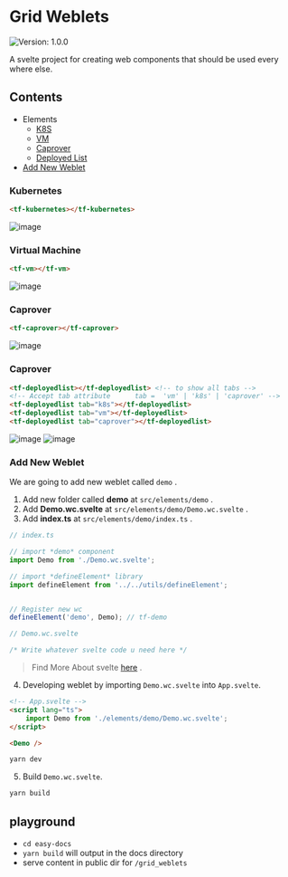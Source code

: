 # Grid Weblets
![Version: 1.0.0](https://img.shields.io/badge/Version-1.0.0-informational?style=flat-square)

A svelte project for creating web components that should be used every where else.

## Contents
- Elements
    - [K8S](#kubernetes)
    - [VM](#virtual-machine)
    - [Caprover](#caprover)
    - [Deployed List](#deployed-list)
- [Add New Weblet](#add-new-weblet)


### Kubernetes
```html
<tf-kubernetes></tf-kubernetes>
```
![image](https://user-images.githubusercontent.com/31689104/140759704-983816c3-2a01-4da8-90bb-fee3f9928f7e.png)

### Virtual Machine
```html
<tf-vm></tf-vm>
```
![image](https://user-images.githubusercontent.com/31689104/140759788-c9403c04-2d83-493f-9124-2af191b82a4a.png)

### Caprover
```html
<tf-caprover></tf-caprover>
```
![image](https://user-images.githubusercontent.com/31689104/140759852-e056e5bb-bcc7-4096-9b7c-7110afc05284.png)

### Caprover
```html
<tf-deployedlist></tf-deployedlist> <!-- to show all tabs -->
<!-- Accept tab attribute      tab =  'vm' | 'k8s' | 'caprover' -->
<tf-deployedlist tab="k8s"></tf-deployedlist>
<tf-deployedlist tab="vm"></tf-deployedlist>
<tf-deployedlist tab="caprover"></tf-deployedlist>
```
![image](https://user-images.githubusercontent.com/31689104/140760029-634e5e14-ac83-4caf-ad3e-75c66edbdf18.png)
![image](https://user-images.githubusercontent.com/31689104/140760540-a0475e07-14d7-4daa-a728-5babf32bc8d4.png)


### Add New Weblet
We are going to add new weblet called `demo` .

1. Add new folder called **demo** at `src/elements/demo` .
2. Add **Demo.wc.svelte** at `src/elements/demo/Demo.wc.svelte` .
3. Add **index.ts** at `src/elements/demo/index.ts` .

```ts
// index.ts

// import *demo* component
import Demo from './Demo.wc.svelte';

// import *defineElement* library
import defineElement from '../../utils/defineElement';


// Register new wc
defineElement('demo', Demo); // tf-demo
```

```ts
// Demo.wc.svelte

/* Write whatever svelte code u need here */
```
> Find More About svelte [here](https://svelte.dev/docs) .


4. Developing weblet by importing `Demo.wc.svelte` into `App.svelte`.

```html
<!-- App.svelte -->
<script lang="ts">
    import Demo from './elements/demo/Demo.wc.svelte';
</script>

<Demo />
```
```sh
yarn dev
```

5. Build `Demo.wc.svelte`.
```sh
yarn build
```



## playground

- `cd easy-docs`
- `yarn build`  will output in the docs directory
- serve content in public dir for `/grid_weblets`


